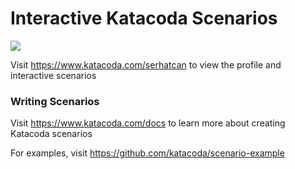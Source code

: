 # Interactive Katacoda Scenarios

[![](http://shields.katacoda.com/katacoda/serhatcan/count.svg)](https://www.katacoda.com/serhatcan "Get your profile on Katacoda.com")

Visit https://www.katacoda.com/serhatcan to view the profile and interactive scenarios

### Writing Scenarios
Visit https://www.katacoda.com/docs to learn more about creating Katacoda scenarios

For examples, visit https://github.com/katacoda/scenario-example
